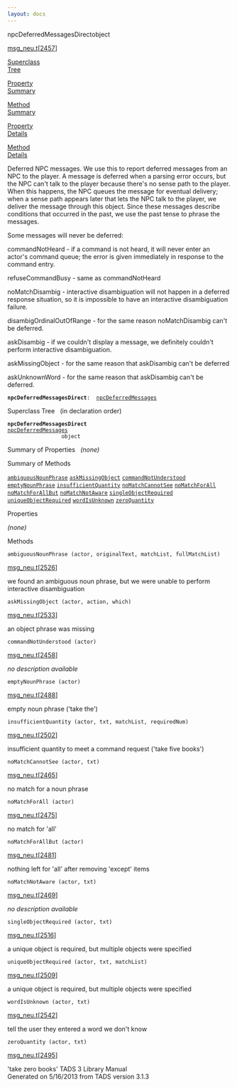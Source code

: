 ```yaml
---
layout: docs
---
```

<span class="title">npcDeferredMessagesDirect</span><span class="type">object</span>

[msg_neu.t](../file/msg_neu.t.html)\[[2457](../source/msg_neu.t.html#2457)\]

[Superclass  
Tree](#_SuperClassTree_)

[Property  
Summary](#_PropSummary_)

[Method  
Summary](#_MethodSummary_)

[Property  
Details](#_Properties_)

[Method  
Details](#_Methods_)



Deferred NPC messages. We use this to report deferred messages from an
NPC to the player. A message is deferred when a parsing error occurs,
but the NPC can't talk to the player because there's no sense path to
the player. When this happens, the NPC queues the message for eventual
delivery; when a sense path appears later that lets the NPC talk to the
player, we deliver the message through this object. Since these messages
describe conditions that occurred in the past, we use the past tense to
phrase the messages.

Some messages will never be deferred:

commandNotHeard - if a command is not heard, it will never enter an
actor's command queue; the error is given immediately in response to the
command entry.

refuseCommandBusy - same as commandNotHeard

noMatchDisambig - interactive disambiguation will not happen in a
deferred response situation, so it is impossible to have an interactive
disambiguation failure.

disambigOrdinalOutOfRange - for the same reason noMatchDisambig can't be
deferred.

askDisambig - if we couldn't display a message, we definitely couldn't
perform interactive disambiguation.

askMissingObject - for the same reason that askDisambig can't be
deferred

askUnknownWord - for the same reason that askDisambig can't be deferred.

**`npcDeferredMessagesDirect`**` :   `[`npcDeferredMessages`](../object/npcDeferredMessages.html)



<span id="_SuperClassTree_"></span>



<span class="hdln">Superclass Tree</span>   (in declaration order)



**`npcDeferredMessagesDirect`**  
[`npcDeferredMessages`](../object/npcDeferredMessages.html)  
`                 object`  
<span id="_PropSummary_"></span>



<span class="hdln">Summary of Properties</span>  
*(none)* <span id="_MethodSummary_"></span>



<span class="hdln">Summary of Methods</span>  



[`ambiguousNounPhrase`](#ambiguousNounPhrase) [`askMissingObject`](#askMissingObject) [`commandNotUnderstood`](#commandNotUnderstood) [`emptyNounPhrase`](#emptyNounPhrase) [`insufficientQuantity`](#insufficientQuantity) [`noMatchCannotSee`](#noMatchCannotSee) [`noMatchForAll`](#noMatchForAll) [`noMatchForAllBut`](#noMatchForAllBut) [`noMatchNotAware`](#noMatchNotAware) [`singleObjectRequired`](#singleObjectRequired) [`uniqueObjectRequired`](#uniqueObjectRequired) [`wordIsUnknown`](#wordIsUnknown) [`zeroQuantity`](#zeroQuantity)



<span id="_Properties_"></span>



<span class="hdln">Properties</span>  



*(none)* <span id="_Methods_"></span>



<span class="hdln">Methods</span>  



<span id="ambiguousNounPhrase"></span>

`ambiguousNounPhrase (actor, originalText, matchList, fullMatchList)`

[msg_neu.t](../file/msg_neu.t.html)\[[2526](../source/msg_neu.t.html#2526)\]



we found an ambiguous noun phrase, but we were unable to perform
interactive disambiguation



<span id="askMissingObject"></span>

`askMissingObject (actor, action, which)`

[msg_neu.t](../file/msg_neu.t.html)\[[2533](../source/msg_neu.t.html#2533)\]



an object phrase was missing



<span id="commandNotUnderstood"></span>

`commandNotUnderstood (actor)`

[msg_neu.t](../file/msg_neu.t.html)\[[2458](../source/msg_neu.t.html#2458)\]



*no description available*



<span id="emptyNounPhrase"></span>

`emptyNounPhrase (actor)`

[msg_neu.t](../file/msg_neu.t.html)\[[2488](../source/msg_neu.t.html#2488)\]



empty noun phrase ('take the')



<span id="insufficientQuantity"></span>

`insufficientQuantity (actor, txt, matchList, requiredNum)`

[msg_neu.t](../file/msg_neu.t.html)\[[2502](../source/msg_neu.t.html#2502)\]



insufficient quantity to meet a command request ('take five books')



<span id="noMatchCannotSee"></span>

`noMatchCannotSee (actor, txt)`

[msg_neu.t](../file/msg_neu.t.html)\[[2465](../source/msg_neu.t.html#2465)\]



no match for a noun phrase



<span id="noMatchForAll"></span>

`noMatchForAll (actor)`

[msg_neu.t](../file/msg_neu.t.html)\[[2475](../source/msg_neu.t.html#2475)\]



no match for 'all'



<span id="noMatchForAllBut"></span>

`noMatchForAllBut (actor)`

[msg_neu.t](../file/msg_neu.t.html)\[[2481](../source/msg_neu.t.html#2481)\]



nothing left for 'all' after removing 'except' items



<span id="noMatchNotAware"></span>

`noMatchNotAware (actor, txt)`

[msg_neu.t](../file/msg_neu.t.html)\[[2469](../source/msg_neu.t.html#2469)\]



*no description available*



<span id="singleObjectRequired"></span>

`singleObjectRequired (actor, txt)`

[msg_neu.t](../file/msg_neu.t.html)\[[2516](../source/msg_neu.t.html#2516)\]



a unique object is required, but multiple objects were specified



<span id="uniqueObjectRequired"></span>

`uniqueObjectRequired (actor, txt, matchList)`

[msg_neu.t](../file/msg_neu.t.html)\[[2509](../source/msg_neu.t.html#2509)\]



a unique object is required, but multiple objects were specified



<span id="wordIsUnknown"></span>

`wordIsUnknown (actor, txt)`

[msg_neu.t](../file/msg_neu.t.html)\[[2542](../source/msg_neu.t.html#2542)\]



tell the user they entered a word we don't know



<span id="zeroQuantity"></span>

`zeroQuantity (actor, txt)`

[msg_neu.t](../file/msg_neu.t.html)\[[2495](../source/msg_neu.t.html#2495)\]



'take zero books'
TADS 3 Library Manual  
Generated on 5/16/2013 from TADS version 3.1.3


